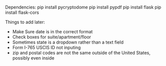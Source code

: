Dependencies:
pip install pycryptodome
pip install pypdf
pip install flask
pip install flask-cors

Things to add later:

- Make Sure date is in the correct format
- Check boxes for suite/apartment/floor
- Sometimes state is a dropdown rather than a text field
- Form I-765 USCIS ID not inputing
- zip and postal codes are not the same outside of the United States, possibly even inside

